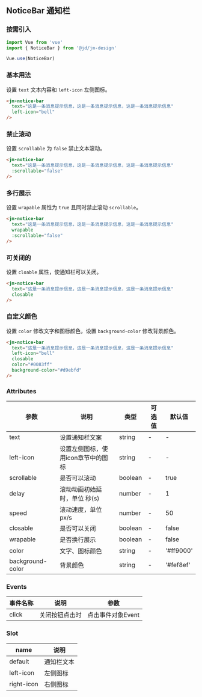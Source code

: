 ## NoticeBar 通知栏

### 按需引入

```javascript
import Vue from 'vue'
import { NoticeBar } from '@jd/jm-design'

Vue.use(NoticeBar)
```

### 基本用法

设置 `text` 文本内容和 `left-icon` 左侧图标。

```html
<jm-notice-bar
  text="这是一条消息提示信息，这是一条消息提示信息，这是一条消息提示信息"
  left-icon="bell"
/>
```

### 禁止滚动

设置 `scrollable` 为 `false` 禁止文本滚动。

```html
<jm-notice-bar
  text="这是一条消息提示信息，这是一条消息提示信息，这是一条消息提示信息"
  :scrollable="false"
/>
```

### 多行展示

设置 `wrapable` 属性为 `true` 且同时禁止滚动 `scrollable`。

```html
<jm-notice-bar
  text="这是一条消息提示信息，这是一条消息提示信息，这是一条消息提示信息"
  wrapable
  :scrollable="false"
/>
```

### 可关闭的

设置 `cloable` 属性，使通知栏可以关闭。

```html
<jm-notice-bar
  text="这是一条消息提示信息，这是一条消息提示信息，这是一条消息提示信息"
  closable
/>
```

### 自定义颜色

设置 `color` 修改文字和图标颜色，设置 `background-color` 修改背景颜色。

```html
<jm-notice-bar
  text="这是一条消息提示信息，这是一条消息提示信息，这是一条消息提示信息"
  left-icon="bell"
  closable
  color="#0083ff"
  background-color="#d9ebfd"
/>
```

### Attributes

| 参数      | 说明                                 | 类型      | 可选值       | 默认值   |
|---------- |------------------------------------ |---------- |------------- |-------- |
| text | 设置通知栏文案 | string | - | - |
| left-icon | 设置左侧图标，使用icon章节中的图标 | string | - | - |
| scrollable | 是否可以滚动 | boolean | - | true |
| delay | 滚动动画初始延时，单位 秒(s) | number | - | 1 |
| speed | 滚动速度，单位 px/s | number | - | 50 |
| closable | 是否可以关闭 | boolean | - | false |
| wrapable | 是否换行展示 | boolean | - | false |
| color | 文字、图标颜色 | string | - | '#ff9000' |
| background-color | 背景颜色 | string | - | '#fef8ef' |

### Events

| 事件名称      | 说明                                 | 参数     |
|------------- |------------------------------------ |--------- |
| click | 关闭按钮点击时 | 点击事件对象Event |

### Slot

| name      | 说明       |
|------------- |----------- |
| default | 通知栏文本 |
| left-icon | 左侧图标 |
| right-icon | 右侧图标 |
